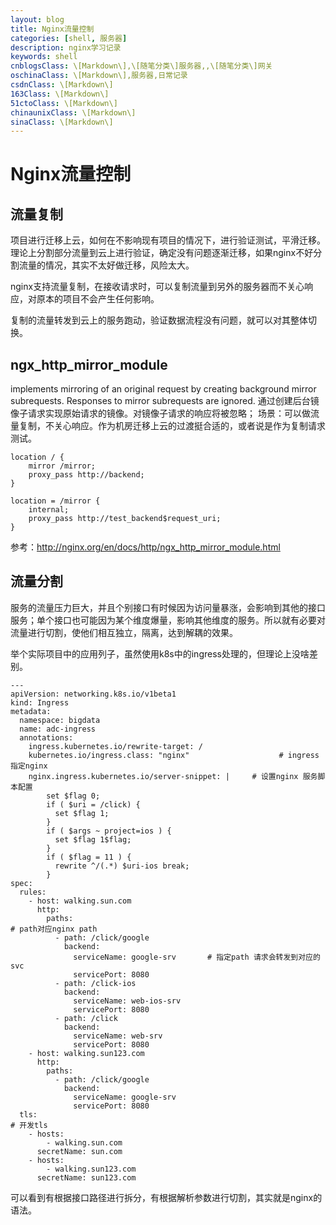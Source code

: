 ```yaml
---
layout: blog
title: Nginx流量控制
categories: [shell, 服务器]
description: nginx学习记录
keywords: shell
cnblogsClass: \[Markdown\],\[随笔分类\]服务器,,\[随笔分类\]网关
oschinaClass: \[Markdown\],服务器,日常记录
csdnClass: \[Markdown\]
163Class: \[Markdown\]
51ctoClass: \[Markdown\]
chinaunixClass: \[Markdown\]
sinaClass: \[Markdown\]
---
```


# Nginx流量控制

## 流量复制

项目进行迁移上云，如何在不影响现有项目的情况下，进行验证测试，平滑迁移。理论上分割部分流量到云上进行验证，确定没有问题逐渐迁移，如果nginx不好分割流量的情况，其实不太好做迁移，风险太大。

nginx支持流量复制，在接收请求时，可以复制流量到另外的服务器而不关心响应，对原本的项目不会产生任何影响。

复制的流量转发到云上的服务跑动，验证数据流程没有问题，就可以对其整体切换。

## ngx_http_mirror_module
 implements mirroring of an original request by creating background mirror subrequests. Responses to mirror subrequests are ignored.
 通过创建后台镜像子请求实现原始请求的镜像。对镜像子请求的响应将被忽略；
 场景：可以做流量复制，不关心响应。作为机房迁移上云的过渡挺合适的，或者说是作为复制请求测试。

```nginx
location / {
    mirror /mirror;
    proxy_pass http://backend;
}

location = /mirror {
    internal;
    proxy_pass http://test_backend$request_uri;
}
```
参考：http://nginx.org/en/docs/http/ngx_http_mirror_module.html

## 流量分割

服务的流量压力巨大，并且个别接口有时候因为访问量暴涨，会影响到其他的接口服务；单个接口也可能因为某个维度爆量，影响其他维度的服务。所以就有必要对流量进行切割，使他们相互独立，隔离，达到解耦的效果。

举个实际项目中的应用列子，虽然使用k8s中的ingress处理的，但理论上没啥差别。

```nginx
---
apiVersion: networking.k8s.io/v1beta1
kind: Ingress
metadata:
  namespace: bigdata
  name: adc-ingress
  annotations:
    ingress.kubernetes.io/rewrite-target: /
    kubernetes.io/ingress.class: "nginx"					# ingress指定nginx		
    nginx.ingress.kubernetes.io/server-snippet: |     # 设置nginx 服务脚本配置
        set $flag 0;
        if ( $uri = /click) {
          set $flag 1;
        }
        if ( $args ~ project=ios ) {
          set $flag 1$flag;
        }
        if ( $flag = 11 ) {
          rewrite ^/(.*) $uri-ios break;
        }
spec:
  rules:
    - host: walking.sun.com
      http:
        paths:															# path对应nginx path
          - path: /click/google
            backend:
              serviceName: google-srv       # 指定path 请求会转发到对应的svc
              servicePort: 8080
          - path: /click-ios
            backend:
              serviceName: web-ios-srv
              servicePort: 8080
          - path: /click
            backend:
              serviceName: web-srv
              servicePort: 8080
    - host: walking.sun123.com
      http:
        paths:
          - path: /click/google
            backend:
              serviceName: google-srv
              servicePort: 8080
  tls:																			# 开发tls
    - hosts:
        - walking.sun.com
      secretName: sun.com
    - hosts:
        - walking.sun123.com
      secretName: sun123.com
```


可以看到有根据接口路径进行拆分，有根据解析参数进行切割，其实就是nginx的语法。
